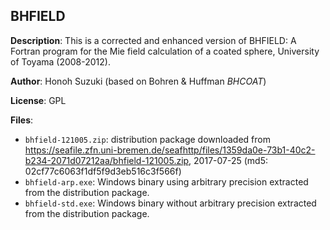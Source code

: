 ## BHFIELD

**Description**:
This is a corrected and enhanced version of BHFIELD: A Fortran program for the Mie field calculation of a coated sphere, University of Toyama (2008-2012).

**Author**: Honoh Suzuki (based on Bohren & Huffman *BHCOAT*)

**License**: GPL

**Files**:
- `bhfield-121005.zip`: distribution package downloaded from https://seafile.zfn.uni-bremen.de/seafhttp/files/1359da0e-73b1-40c2-b234-2071d07212aa/bhfield-121005.zip, 2017-07-25 (md5: 02cf77c6063f1df5f9d3eb516c3f566f)
- `bhfield-arp.exe`: Windows binary using arbitrary precision extracted from the distribution package.
- `bhfield-std.exe`: Windows binary without arbitrary precision extracted from the distribution package.

